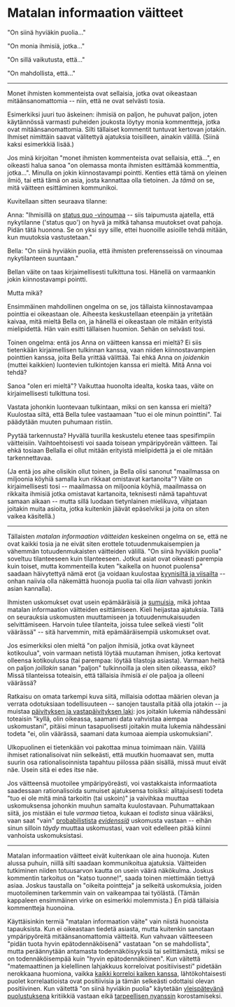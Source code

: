 # Matalan informaation väitteet

"On siinä hyviäkin puolia..."

"On monia ihmisiä, jotka..."

"On sillä vaikutusta, että..."

"On mahdollista, että..."

---

Monet ihmisten kommenteista ovat sellaisia, jotka ovat oikeastaan mitäänsanomattomia -- niin, että ne ovat selvästi tosia.

Esimerkiksi juuri tuo äskeinen: ihmisiä on paljon, he puhuvat paljon, joten käytännössä varmasti puheiden joukosta löytyy monia kommentteja, jotka ovat mitäänsanomattomia. Silti tällaiset kommentit tuntuvat kertovan jotakin. Ihmiset nimittäin saavat välitettyä ajatuksia toisilleen, ainakin välillä. (Siinä kaksi esimerkkiä lisää.)

Jos minä kirjoitan "monet ihmisten kommenteista ovat sellaisia, että...", en oikeasti halua sanoa "on olemassa monta ihmisten esittämää kommenttia, jotka...". Minulla on jokin kiinnostavampi pointti. Kenties että tämä on yleinen ilmiö, tai että tämä on asia, josta kannattaa olla tietoinen. Ja *tämä* on se, mitä väitteen esittäminen kommunikoi.

Kuvitellaan sitten seuraava tilanne:

Anna: "Ihmisillä on [status quo -vinoumaa](https://en.wikipedia.org/wiki/Status_quo_bias) -- siis taipumusta ajatella, että nykytilanne ('status quo') on hyvä ja mitkä tahansa muutokset ovat pahoja. Pidän tätä huonona. Se on yksi syy sille, ettei huonoille asioille tehdä mitään, kun muutoksia vastustetaan."

Bella: "On siinä hyviäkin puolia, että ihmisten preferensseissä on vinoumaa nykytilanteen suuntaan."

Bellan väite on taas kirjaimellisesti tulkittuna tosi. Hänellä on varmaankin jokin kiinnostavampi pointti.

Mutta mikä?

Ensimmäinen mahdollinen ongelma on se, jos tällaista kiinnostavampaa pointtia ei oikeastaan ole. Aiheesta keskustellaan eteenpäin ja yritetään kaivaa, mitä mieltä Bella on, ja hänellä ei oikeastaan ole mitään erityistä mielipidettä. Hän vain esitti tällaisen huomion. Sehän on selvästi tosi.

Toinen ongelma: entä jos Anna on väitteen kanssa eri mieltä? Ei siis tietenkään kirjaimellisen tulkinnan kanssa, vaan niiden kiinnostavampien pointtien kanssa, joita Bella yrittää välittää. Tai ehkä Anna on *joidenkin* (muttei kaikkien) luontevien tulkintojen kanssa eri mieltä. Mitä Anna voi tehdä?

Sanoa "olen eri mieltä"? Vaikuttaa huonolta idealta, koska taas, väite on kirjaimellisesti tulkittuna tosi.

Vastata johonkin luontevaan tulkintaan, miksi on sen kanssa eri mieltä? Kuulostaa siltä, että Bella tulee vastaamaan "tuo ei ole minun pointtini". Tai päädytään muuten puhumaan ristiin.

Pyytää tarkennusta? Hyvällä tuurilla keskustelu etenee taas spesifimpiin väitteisiin. Vaihtoehtoisesti voi saada toisean ympäripyöreän väitteen. Tai ehkä tosiaan Bellalla ei ollut mitään erityistä mielipidettä ja ei ole mitään tarkennettavaa.

(Ja entä jos aihe olisikin ollut toinen, ja Bella olisi sanonut "maailmassa on miljoonia köyhiä samalla kun rikkaat omistavat kartanoita"? Väite on kirjaimellisesti tosi -- maailmassa on miljoonia köyhiä, maailmassa on rikkaita ihmisiä jotka omistavat kartanoita, teknisesti nämä tapahtuvat samaan aikaan -- mutta sillä luodaan tietynlainen mielikuva, vihjataan joitakin muita asioita, jotka kuitenkin jäävät epäselviksi ja joita on siten vaikea käsitellä.)

---

Tällaisten *matalan informaation väitteiden* keskeinen ongelma on se, että ne ovat kaikki tosia ja ne eivät siten erottele totuudenmukaisempien ja vähemmän totuudenmukaisten väitteiden välillä. "On siinä hyviäkin puolia" soveltuu tilanteeseen kuin tilanteeseen. Jotkut asiat ovat oikeasti parempia kuin toiset, mutta kommenteilla kuten "kaikella on huonot puolensa" saadaan häivytettyä nämä erot (ja voidaan kuulostaa [kyynisiltä ja viisailta](https://ollij.fi/epi/negatiivisuus) -- onhan naiivia olla näkemättä huonoja puolia tai olla *liian* vahvasti jonkin asian kannalla).

Ihmisten uskomukset ovat usein epämääräisiä ja [sumuisia](https://ollij.fi/epi/sumuiset_ajatukset), mikä johtaa matalan informaation väitteiden esittämiseen. Kieli heijastaa ajatuksia. Tällä on seurauksia uskomusten muuttamiseen ja totuudenmukaisuuden selvittämiseen. Harvoin tulee tilanteita, joissa tulee selkeä viesti "olit väärässä" -- sitä harvemmin, mitä epämääräisempiä uskomukset ovat.

Jos esimerkiksi olen mieltä "on paljon ihmisiä, jotka ovat käyneet kotikoulua", voin varmaan netistä löytää muutaman ihmisen, jotka kertovat olleensa kotikoulussa (tai parempaa: löytää tilastoja asiasta). Varmaan heitä on paljon *joillakin* sanan "paljon" tulkinnoilla ja olen siten oikeassa, eikö? Missä tilanteissa toteaisin, että tällaisia ihmisiä *ei* ole paljoa ja olleeni väärässä?

Ratkaisu on omata tarkempi kuva siitä, millaisia odottaa määrien olevan ja verrata odotuksiaan todellisuuteen -- sanojen taustalla pitää olla jotakin -- ja muistaa [päivityksen ja vastapäivityksen laki](https://ollij.fi/epi/miksi_todennakoisyydet): jos joitakin lukemia nähdessäni toteaisin "kyllä, olin oikeassa, saamani data vahvistaa aiempaa uskomustani", pitäisi minun tasapuolisesti joitakin muita lukemia nähdessäni todeta "ei, olin väärässä, saamani data kumoaa aiempia uskomuksiani".

Ulkopuolinen ei tietenkään voi pakottaa minua toimimaan näin. Välillä ihmiset rationalisoivat niin selkeästi, että muutkin huomaavat sen, mutta suurin osa rationalisoinnista tapahtuu piilossa pään sisällä, missä muut eivät näe. Usein sitä ei edes itse näe.

Jos väitteensä muotoilee ympäripyöreästi, voi vastakkaista informaatiota saadessaan rationalisoida sumuiset ajatuksensa toisiksi: alitajuisesti todeta "tuo ei ole mitä minä tarkoitin (tai uskoin)" ja vaivihkaa muuttaa uskomuksensa johonkin muuhun samalta kuulostavaan. Puhumattakaan siitä, jos mistään ei tule *varmaa* tietoa, kukaan ei *todista* sinua vääräksi, vaan saat "vain" [probabilistista](https://ollij.fi/epi/probabilistinen_ajattelu) [*evidenssiä*](https://ollij.fi/epi/uskomusten_muutos) uskomusta vastaan -- eihän sinun silloin *täydy* muuttaa uskomustasi, vaan voit edelleen pitää kiinni vanhoista uskomuksistasi.

---

Matalan informaation väitteet eivät kuitenkaan ole aina huonoja. Kuten alussa puhuin, niillä silti saadaan kommunikoitua ajatuksia. Väitteiden tutkiminen niiden totuusarvon kautta on usein väärä näkökulma. Joskus kommentin tarkoitus on "katso tuonne!", saada toinen miettimään tiettyä asiaa. Joskus taustalla on "oikeita pointteja" ja selkeitä uskomuksia, joiden muotoileminen tarkemmin vain on vaikeampaa tai työlästä. (Tämän kappaleen ensimmäinen virke on esimerkki molemmista.) En pidä tällaisia kommentteja huonoina.

Käyttäisinkin termiä "matalan informaation väite" vain niistä huonoista tapauksista. Kun ei oikeastaan tiedetä asiasta, mutta kuitenkin sanotaan ympäripyöreitä mitäänsanomattomia väitteitä. Kun vahvaan väitteeseen "pidän tuota hyvin epätodennäköisenä" vastataan "on se mahdollista", mutta peräännytään antamasta todennäköisyyksiä tai selittämästä, miksi se on todennäköisempää kuin "hyvin epätodennäköinen". Kun väitettä "matemaattinen ja kielellinen lahjakkuus korreloivat positiivisesti" pidetään nerokkaana huomiona, vaikka [kaikki korreloi kaiken kanssa](https://gwern.net/everything), lähtökohtaisesti puolet korrelaatioista ovat positiivisia ja tämän selkeästi odottaisi olevan positiivinen. Kun väitettä "on siinä hyviäkin puolia" käytetään [yleispätevänä puolustuksena](https://ollij.fi/epi/symmetrian_rikkominen) kritiikkiä vastaan eikä [tarpeellisen nyanssin](https://ollij.fi/epi/sumuiset_ajatukset) korostamiseksi.
